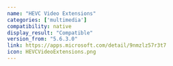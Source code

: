 ```yaml
---
name: "HEVC Video Extensions"
categories: ['multimedia']
compatibility: native
display_result: "Compatible"
version_from: "5.6.3.0"
link: https://apps.microsoft.com/detail/9nmzlz57r3t7
icon: HEVCVideoExtensions.png
---
```

